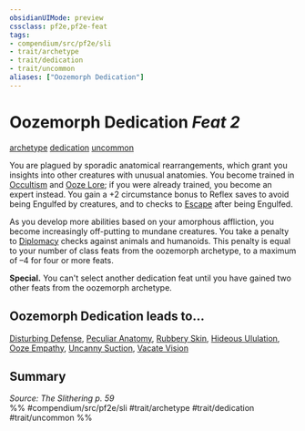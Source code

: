 ```yaml
---
obsidianUIMode: preview
cssclass: pf2e,pf2e-feat
tags:
- compendium/src/pf2e/sli
- trait/archetype
- trait/dedication
- trait/uncommon
aliases: ["Oozemorph Dedication"]
---
```

# Oozemorph Dedication  *Feat 2*  
[archetype](../../rules/traits/archetype.md)  [dedication](../../rules/traits/dedication.md)  [uncommon](../../rules/traits/uncommon.md)  


You are plagued by sporadic anatomical rearrangements, which grant you insights into other creatures with unusual anatomies. You become trained in [Occultism](../skills.md#Occultism) and [Ooze Lore](../skills.md#Lore); if you were already trained, you become an expert instead. You gain a +2 circumstance bonus to Reflex saves to avoid being Engulfed by creatures, and to checks to [Escape](../../rules/actions/escape.md) after being Engulfed.

As you develop more abilities based on your amorphous affliction, you become increasingly off-putting to mundane creatures. You take a penalty to [Diplomacy](../skills.md#Diplomacy) checks against animals and humanoids. This penalty is equal to your number of class feats from the oozemorph archetype, to a maximum of –4 for four or more feats.

**Special.** You can't select another dedication feat until you have gained two other feats from the oozemorph archetype.

## Oozemorph Dedication leads to...

[Disturbing Defense](disturbing-defense-sli.md), [Peculiar Anatomy](peculiar-anatomy-sli.md), [Rubbery Skin](rubbery-skin-sli.md), [Hideous Ululation](hideous-ululation-sli.md), [Ooze Empathy](ooze-empathy-sli.md), [Uncanny Suction](uncanny-suction-sli.md), [Vacate Vision](vacate-vision-sli.md)

## Summary

*Source: The Slithering p. 59*  
%% #compendium/src/pf2e/sli #trait/archetype #trait/dedication #trait/uncommon %%